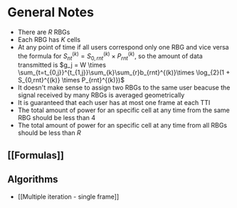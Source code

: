 # General Notes

-   There are $R$ RBGs
-   Each RBG has $K$ cells
-   At any point of time if all users correspond only one RBG
    and vice versa the formula for $S_{nt}^{(k)} = S_{0,rnt}^{(k)} \times P_{rnt}^{(k)}$, so the amount of data
    transmitted is $g_j = W \times \sum_{t=t_{0,j}}^{t_{1,j}}\sum_{k}\sum_{r}b_{rnt}^{(k)}\times \log_{2}(1 + S_{0,rnt}^{(k)} \times P_{rnt}^{(k)})$
-   It doesn't make sense to assign two RBGs to the same user
    beacuse the signal received by many RBGs is averaged geometrically
-   It is guaranteed that each user has at most one frame at each TTI
-   The total amount of power for an specific cell at any time from the same RBG should be less than $4$
-   The total amount of power for an specific cell at any time from all RBGs should be less than $R$

## [[Formulas]]

## Algorithms

- [[Multiple iteration - single frame]]
